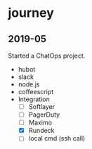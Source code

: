 # journey

## 2019-05
Started a ChatOps project.
- hubot
- slack
- node.js
- coffeescript
- Integration
    - [ ] Softlayer
    - [ ] PagerDuty
    - [ ] Maximo
    - [x] Rundeck
    - [ ] local cmd (ssh call)
